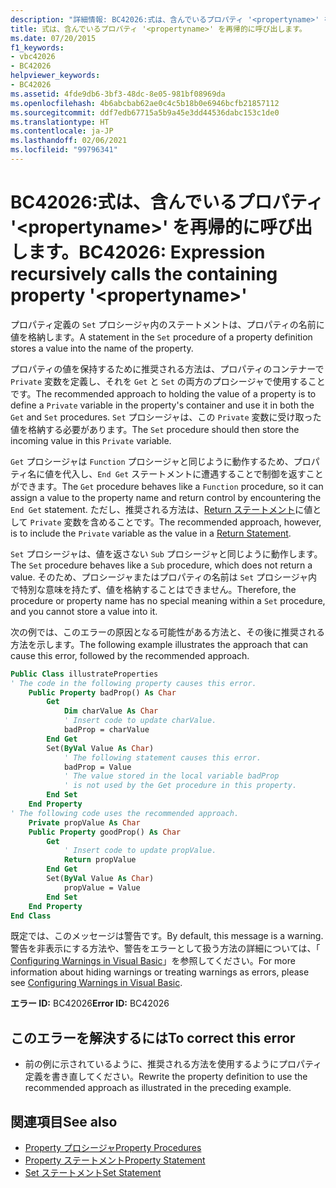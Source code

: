 ```yaml
---
description: "詳細情報: BC42026:式は、含んでいるプロパティ '<propertyname>' を再帰的に呼び出します"
title: 式は、含んでいるプロパティ '<propertyname>' を再帰的に呼び出します。
ms.date: 07/20/2015
f1_keywords:
- vbc42026
- BC42026
helpviewer_keywords:
- BC42026
ms.assetid: 4fde9db6-3bf3-48dc-8e05-981bf08969da
ms.openlocfilehash: 4b6abcbab62ae0c4c5b18b0e6946bcfb21857112
ms.sourcegitcommit: ddf7edb67715a5b9a45e3dd44536dabc153c1de0
ms.translationtype: HT
ms.contentlocale: ja-JP
ms.lasthandoff: 02/06/2021
ms.locfileid: "99796341"
---
```

# <a name="bc42026-expression-recursively-calls-the-containing-property-propertyname"></a><span data-ttu-id="04e5f-103">BC42026:式は、含んでいるプロパティ '\<propertyname>' を再帰的に呼び出します。</span><span class="sxs-lookup"><span data-stu-id="04e5f-103">BC42026: Expression recursively calls the containing property '\<propertyname>'</span></span>

<span data-ttu-id="04e5f-104">プロパティ定義の `Set` プロシージャ内のステートメントは、プロパティの名前に値を格納します。</span><span class="sxs-lookup"><span data-stu-id="04e5f-104">A statement in the `Set` procedure of a property definition stores a value into the name of the property.</span></span>

 <span data-ttu-id="04e5f-105">プロパティの値を保持するために推奨される方法は、プロパティのコンテナーで `Private` 変数を定義し、それを `Get` と `Set` の両方のプロシージャで使用することです。</span><span class="sxs-lookup"><span data-stu-id="04e5f-105">The recommended approach to holding the value of a property is to define a `Private` variable in the property's container and use it in both the `Get` and `Set` procedures.</span></span> <span data-ttu-id="04e5f-106">`Set` プロシージャは、この `Private` 変数に受け取った値を格納する必要があります。</span><span class="sxs-lookup"><span data-stu-id="04e5f-106">The `Set` procedure should then store the incoming value in this `Private` variable.</span></span>

 <span data-ttu-id="04e5f-107">`Get` プロシージャは `Function` プロシージャと同じように動作するため、プロパティ名に値を代入し、`End Get` ステートメントに遭遇することで制御を返すことができます。</span><span class="sxs-lookup"><span data-stu-id="04e5f-107">The `Get` procedure behaves like a `Function` procedure, so it can assign a value to the property name and return control by encountering the `End Get` statement.</span></span> <span data-ttu-id="04e5f-108">ただし、推奨される方法は、[Return ステートメント](../statements/return-statement.md)に値として `Private` 変数を含めることです。</span><span class="sxs-lookup"><span data-stu-id="04e5f-108">The recommended approach, however, is to include the `Private` variable as the value in a [Return Statement](../statements/return-statement.md).</span></span>

 <span data-ttu-id="04e5f-109">`Set` プロシージャは、値を返さない `Sub` プロシージャと同じように動作します。</span><span class="sxs-lookup"><span data-stu-id="04e5f-109">The `Set` procedure behaves like a `Sub` procedure, which does not return a value.</span></span> <span data-ttu-id="04e5f-110">そのため、プロシージャまたはプロパティの名前は `Set` プロシージャ内で特別な意味を持たず、値を格納することはできません。</span><span class="sxs-lookup"><span data-stu-id="04e5f-110">Therefore, the procedure or property name has no special meaning within a `Set` procedure, and you cannot store a value into it.</span></span>

 <span data-ttu-id="04e5f-111">次の例では、このエラーの原因となる可能性がある方法と、その後に推奨される方法を示します。</span><span class="sxs-lookup"><span data-stu-id="04e5f-111">The following example illustrates the approach that can cause this error, followed by the recommended approach.</span></span>

```vb
Public Class illustrateProperties
' The code in the following property causes this error.
    Public Property badProp() As Char
        Get
            Dim charValue As Char
            ' Insert code to update charValue.
            badProp = charValue
        End Get
        Set(ByVal Value As Char)
            ' The following statement causes this error.
            badProp = Value
            ' The value stored in the local variable badProp
            ' is not used by the Get procedure in this property.
        End Set
    End Property
' The following code uses the recommended approach.
    Private propValue As Char
    Public Property goodProp() As Char
        Get
            ' Insert code to update propValue.
            Return propValue
        End Get
        Set(ByVal Value As Char)
            propValue = Value
        End Set
    End Property
End Class
```

 <span data-ttu-id="04e5f-112">既定では、このメッセージは警告です。</span><span class="sxs-lookup"><span data-stu-id="04e5f-112">By default, this message is a warning.</span></span> <span data-ttu-id="04e5f-113">警告を非表示にする方法や、警告をエラーとして扱う方法の詳細については、「 [Configuring Warnings in Visual Basic](/visualstudio/ide/configuring-warnings-in-visual-basic)」を参照してください。</span><span class="sxs-lookup"><span data-stu-id="04e5f-113">For more information about hiding warnings or treating warnings as errors, please see [Configuring Warnings in Visual Basic](/visualstudio/ide/configuring-warnings-in-visual-basic).</span></span>

 <span data-ttu-id="04e5f-114">**エラー ID:** BC42026</span><span class="sxs-lookup"><span data-stu-id="04e5f-114">**Error ID:** BC42026</span></span>

## <a name="to-correct-this-error"></a><span data-ttu-id="04e5f-115">このエラーを解決するには</span><span class="sxs-lookup"><span data-stu-id="04e5f-115">To correct this error</span></span>

- <span data-ttu-id="04e5f-116">前の例に示されているように、推奨される方法を使用するようにプロパティ定義を書き直してください。</span><span class="sxs-lookup"><span data-stu-id="04e5f-116">Rewrite the property definition to use the recommended approach as illustrated in the preceding example.</span></span>

## <a name="see-also"></a><span data-ttu-id="04e5f-117">関連項目</span><span class="sxs-lookup"><span data-stu-id="04e5f-117">See also</span></span>

- [<span data-ttu-id="04e5f-118">Property プロシージャ</span><span class="sxs-lookup"><span data-stu-id="04e5f-118">Property Procedures</span></span>](../../programming-guide/language-features/procedures/property-procedures.md)
- [<span data-ttu-id="04e5f-119">Property ステートメント</span><span class="sxs-lookup"><span data-stu-id="04e5f-119">Property Statement</span></span>](../statements/property-statement.md)
- [<span data-ttu-id="04e5f-120">Set ステートメント</span><span class="sxs-lookup"><span data-stu-id="04e5f-120">Set Statement</span></span>](../statements/set-statement.md)
